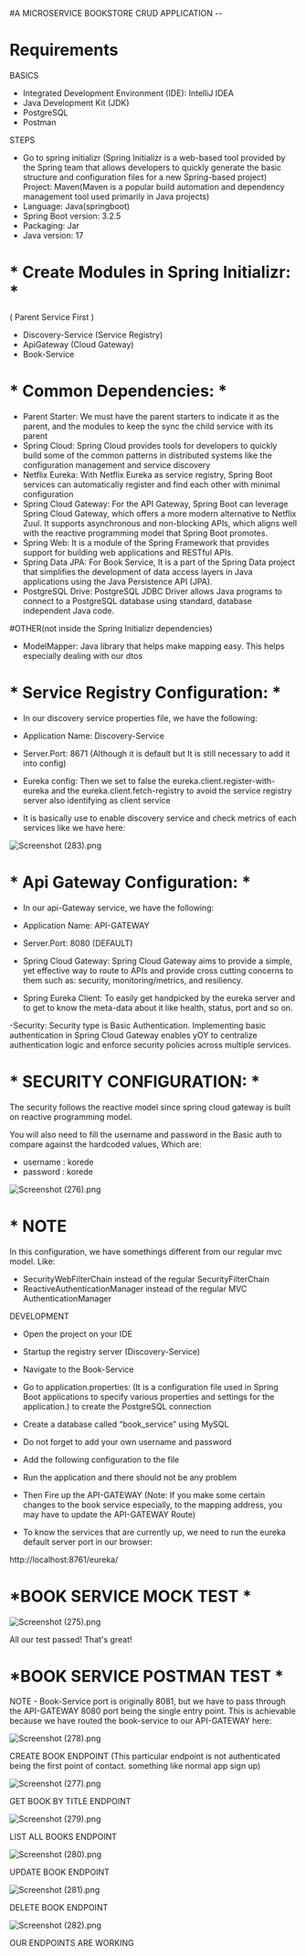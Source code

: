 
#A MICROSERVICE BOOKSTORE CRUD APPLICATION --

# **Requirements**

BASICS

- Integrated Development Environment (IDE): IntelliJ IDEA
- Java Development Kit (JDK)
- PostgreSQL
- Postman

STEPS

- Go to spring initializr (Spring Initializr is a web-based tool provided by the Spring team that allows developers to quickly generate the basic structure and configuration files for a new Spring-based project)
  Project: Maven(Maven is a popular build automation and dependency management tool used primarily in Java projects)
- Language: Java(springboot)
- Spring Boot version: 3.2.5
- Packaging: Jar
- Java version: 17

# *  Create Modules in Spring Initializr: *
( Parent Service First )
  - Discovery-Service (Service Registry)
  - ApiGateway (Cloud Gateway)
  - Book-Service


# *  Common Dependencies: *

- Parent Starter: We must have the parent starters to indicate it as the parent, and the modules to keep the sync the child service with its parent
- Spring Cloud: Spring Cloud provides tools for developers to quickly build some of the common patterns in distributed systems like the configuration management and service discovery
- Netflix Eureka: With Netflix Eureka as service registry,  Spring Boot services can automatically register and find each other with minimal configuration
- Spring Cloud Gateway: For the API Gateway, Spring Boot can leverage Spring Cloud Gateway, which offers a more modern alternative to Netflix Zuul. It supports asynchronous and non-blocking APIs, which aligns well with the reactive programming model that Spring Boot promotes.
- Spring Web: It is a module of the Spring Framework that provides support for building web applications and RESTful APIs.
- Spring Data JPA: For Book Service, It is a part of the Spring Data project that simplifies the development of data access layers in Java applications using the Java Persistence API (JPA).
- PostgreSQL Drive: PostgreSQL JDBC Driver allows Java programs to connect to a PostgreSQL database using standard, database independent Java code.

#OTHER(not inside the Spring Initializr dependencies)
- ModelMapper: Java library that helps make mapping easy. This helps especially dealing with our dtos


# *  Service Registry Configuration: *
- In our discovery service properties file, we have the following:

- Application Name: Discovery-Service
- Server.Port: 8671  (Although it is default but It is still necessary to add it into config)
- Eureka config: Then we set to false the eureka.client.register-with-eureka and the eureka.client.fetch-registry to avoid the service registry server also identifying as client service

- It is basically use to enable discovery service and check metrics of each services like we have here:

![Screenshot (283).png](..%2F..%2FUsers%2FUSER%2FPictures%2FScreenshots%2FScreenshot%20%28283%29.png)



# *  Api Gateway Configuration: *
- In our api-Gateway service, we have the following:

- Application Name: API-GATEWAY
- Server.Port: 8080 (DEFAULT)
- Spring Cloud Gateway: Spring Cloud Gateway aims to provide a simple, yet effective way to route to APIs and provide cross cutting concerns to them such as: security, monitoring/metrics, and resiliency.
- Spring Eureka Client: To easily get handpicked by the eureka server and to get to know the meta-data about it like health, status, port and so on.

-Security: Security type is Basic Authentication. Implementing basic authentication in Spring Cloud Gateway enables yOY to centralize authentication logic and enforce security policies across multiple services.

# *  SECURITY CONFIGURATION: *

The security follows the reactive model since spring cloud gateway is built on reactive programming model. 

You will also need to fill the username and password in the Basic auth to compare against the hardcoded values, Which are:

 - username : korede
 - password : korede

![Screenshot (276).png](..%2F..%2FUsers%2FUSER%2FPictures%2FScreenshots%2FScreenshot%20%28276%29.png)

# * NOTE 

In this configuration, we have somethings different from our regular mvc model. Like:

- SecurityWebFilterChain instead of the regular SecurityFilterChain
- ReactiveAuthenticationManager instead of the regular MVC AuthenticationManager


                   
DEVELOPMENT

- Open the project on your IDE
- Startup the registry server (Discovery-Service)

- Navigate to the Book-Service
- Go to application.properties: (It is a configuration file used in Spring Boot applications to specify various properties and settings for the application.) to create the PostgreSQL connection
- Create a database called “book_service” using MySQL
- Do not forget to add your own username and password
- Add the following configuration to the file
- Run the application and there should not be any problem

- Then Fire up the API-GATEWAY (Note: If you make some certain changes to the book service especially, to the mapping address, you may have to update the API-GATEWAY Route)

- To know the services that are currently up, we need to run the eureka default server port in our browser:

http://localhost:8761/eureka/



# *BOOK SERVICE MOCK TEST *

![Screenshot (275).png](..%2F..%2FUsers%2FUSER%2FPictures%2FScreenshots%2FScreenshot%20%28275%29.png)

All our test passed! That's great!


# *BOOK SERVICE POSTMAN TEST *

NOTE - Book-Service port is originally 8081, but we have to pass through the API-GATEWAY 8080 port being the single entry point.
This is achievable because we have routed the book-service to our API-GATEWAY here:

![Screenshot (278).png](..%2F..%2FUsers%2FUSER%2FPictures%2FScreenshots%2FScreenshot%20%28278%29.png)


CREATE BOOK ENDPOINT (This particular endpoint is not authenticated being the first point of contact. something like normal app sign up)

![Screenshot (277).png](..%2F..%2FUsers%2FUSER%2FPictures%2FScreenshots%2FScreenshot%20%28277%29.png)


GET BOOK BY TITLE ENDPOINT

![Screenshot (279).png](..%2F..%2FUsers%2FUSER%2FPictures%2FScreenshots%2FScreenshot%20%28279%29.png)


LIST ALL BOOKS ENDPOINT

![Screenshot (280).png](..%2F..%2FUsers%2FUSER%2FPictures%2FScreenshots%2FScreenshot%20%28280%29.png)


UPDATE BOOK ENDPOINT

![Screenshot (281).png](..%2F..%2FUsers%2FUSER%2FPictures%2FScreenshots%2FScreenshot%20%28281%29.png)


DELETE BOOK ENDPOINT

![Screenshot (282).png](..%2F..%2FUsers%2FUSER%2FPictures%2FScreenshots%2FScreenshot%20%28282%29.png)


OUR ENDPOINTS ARE WORKING











